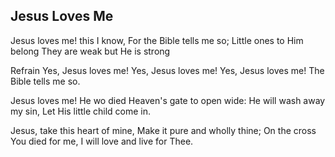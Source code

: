 ## Jesus Loves Me

Jesus loves me! this I know,
For the Bible tells me so;
Little ones to Him belong
They are weak but He is strong

Refrain
Yes, Jesus loves me!
Yes, Jesus loves me!
Yes, Jesus loves me!
The Bible tells me so.

Jesus loves me! He wo died
Heaven's gate to open wide:
He will wash away my sin,
Let His little child come in.

Jesus, take this heart of mine,
Make it pure and wholly thine;
On the cross You died for me,
I will love and live for Thee.